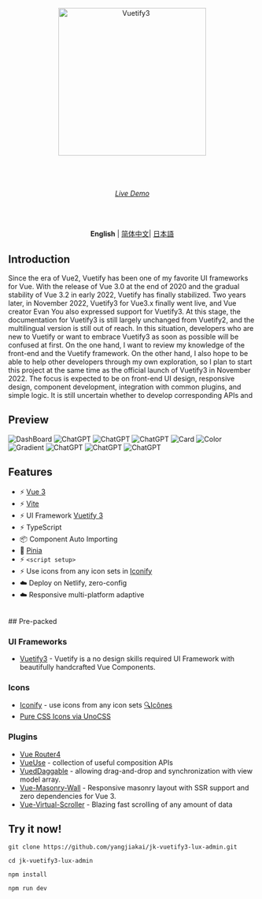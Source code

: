 <br><br>

<p align='center' >
  <img  src='/src/assets/logo3.svg' alt='Vuetify3' width='300'/>
</p>
<br><br>

<h6 align='center'>
<a href="https://shirabako.com/">Live Demo</a>
</h6>

<br>

<p align='center'>
<b>English</b> | <a href="https://github.com/yangjiakai/jk-vuetify3-lux-admin/blob/main/README.zh-CN.md">简体中文</a>| <a href="https://github.com/yangjiakai/jk-vuetify3-lux-admin/blob/main/README.jp.md">日本語</a>
</p>

## Introduction

Since the era of Vue2, Vuetify has been one of my favorite UI frameworks for Vue. With the release of Vue 3.0 at the end of 2020 and the gradual stability of Vue 3.2 in early 2022, Vuetify has finally stabilized. Two years later, in November 2022, Vuetify3 for Vue3.x finally went live, and Vue creator Evan You also expressed support for Vuetify3. At this stage, the documentation for Vuetify3 is still largely unchanged from Vuetify2, and the multilingual version is still out of reach. In this situation, developers who are new to Vuetify or want to embrace Vuetify3 as soon as possible will be confused at first. On the one hand, I want to review my knowledge of the front-end and the Vuetify framework. On the other hand, I also hope to be able to help other developers through my own exploration, so I plan to start this project at the same time as the official launch of Vuetify3 in November 2022. The focus is expected to be on front-end UI design, responsive design, component development, integration with common plugins, and simple logic. It is still uncertain whether to develop corresponding APIs and

## Preview

<img  src='/src/assets/previews/DashBoard.png'  alt='DashBoard' />
<img  src='/src/assets/previews/TaskBoard.png'  alt='ChatGPT' />
<img  src='/src/assets/previews/Todo.png'  alt='ChatGPT' />
<img  src='/src/assets/previews/ChatGPT.png'  alt='ChatGPT' />
<img  src='/src/assets/previews/Card.png'  alt='Card' />
<img  src='/src/assets/previews/Color.png'  alt='Color' />
<img  src='/src/assets/previews/Gradient.png'  alt='Gradient' />
<img  src='/src/assets/previews/Login.png'  alt='ChatGPT' />
<img  src='/src/assets/previews/Unsplash.png'  alt='ChatGPT' />
<img  src='/src/assets/previews/Unsplash2.png'  alt='ChatGPT' />

## Features

- ⚡️ [Vue 3](https://github.com/vuejs/core)
- ⚡️ [Vite](https://github.com/vitejs/vite)
- ⚡️ UI Framework [Vuetify 3](https://next.vuetifyjs.com/en/)
- ⚡️ TypeScript
- 📦 Component Auto Importing
- 🍍 [Pinia](https://pinia.vuejs.org/)
- ⚡️ `<script setup>`
- ⚡️ Use icons from any icon sets in [Iconify](https://icon-sets.iconify.design/)
- ☁️ Deploy on Netlify, zero-config
- ☁️ Responsive multi-platform adaptive

<br>
## Pre-packed

### UI Frameworks

- [Vuetify3](https://next.vuetifyjs.com/en/) - Vuetify is a no design skills required UI Framework with beautifully handcrafted Vue Components.

### Icons

- [Iconify](https://iconify.design) - use icons from any icon sets [🔍Icônes](https://icones.netlify.app/)
- [Pure CSS Icons via UnoCSS](https://github.com/antfu/unocss/tree/main/packages/preset-icons)

### Plugins

- [Vue Router4](https://router.vuejs.org/)
- [VueUse](https://github.com/antfu/vueuse) - collection of useful composition APIs
- [VuedDaggable](https://github.com/SortableJS/Vue.Draggable) - allowing drag-and-drop and synchronization with view model array.
- [Vue-Masonry-Wall](https://github.com/DerYeger/yeger/tree/main/packages/vue-masonry-wall) - Responsive masonry layout with SSR support and zero dependencies for Vue 3.
- [Vue-Virtual-Scroller](https://github.com/Akryum/vue-virtual-scroller) - Blazing fast scrolling of any amount of data

## Try it now!

```
git clone https://github.com/yangjiakai/jk-vuetify3-lux-admin.git

cd jk-vuetify3-lux-admin

npm install

npm run dev
```
